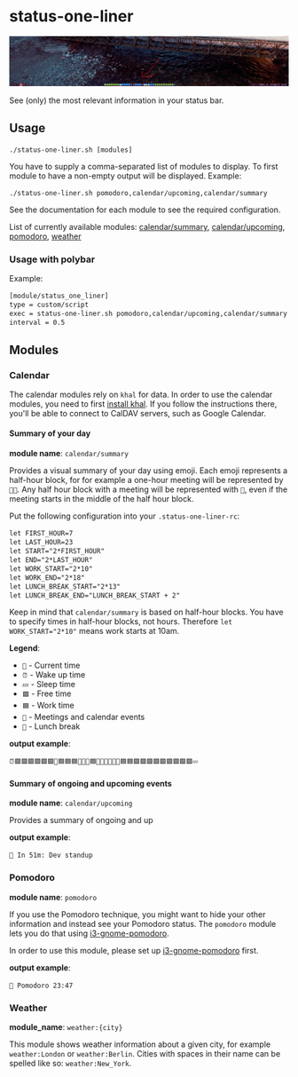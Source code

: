 # status-one-liner

![screenshot](screenshot.png)

See (only) the most relevant information in your status bar.

## Usage

```
./status-one-liner.sh [modules]
```

You have to supply a comma-separated list of modules to display. To first module to have
a non-empty output will be displayed. Example:

```
./status-one-liner.sh pomodoro,calendar/upcoming,calendar/summary
```

See the documentation for each module to see the required configuration.

List of currently available modules: [calendar/summary](#summary-of-your-day), [calendar/upcoming](#summary-of-ongoing-and-upcoming-events), [pomodoro](#pomodoro), [weather](#weather)

### Usage with polybar

Example:

```
[module/status_one_liner]
type = custom/script
exec = status-one-liner.sh pomodoro,calendar/upcoming,calendar/summary
interval = 0.5
```

## Modules

### Calendar

The calendar modules rely on `khal` for data. In order to use the calendar modules, you need
to first [install khal](https://github.com/pimutils/khal). If you follow the instructions there,
you'll be able to connect to CalDAV servers, such as Google Calendar.

#### Summary of your day

**module name**: `calendar/summary`

Provides a visual summary of your day using emoji. Each emoji represents a half-hour block,
for for example a one-hour meeting will be represented by `📅📅`. Any half hour block with a
meeting will be represented with `📅`, even if the meeting starts in the middle of the half
hour block.

Put the following configuration into your `.status-one-liner-rc`:

```
let FIRST_HOUR=7
let LAST_HOUR=23
let START="2*FIRST_HOUR"
let END="2*LAST_HOUR"
let WORK_START="2*10"
let WORK_END="2*18"
let LUNCH_BREAK_START="2*13"
let LUNCH_BREAK_END="LUNCH_BREAK_START + 2"
```

Keep in mind that `calendar/summary` is based on half-hour blocks. You have to specify times in
half-hour blocks, not hours. Therefore `let WORK_START="2*10"` means work starts at 10am.

**Legend**:
 * `🚀` - Current time
 * `⏰` - Wake up time
 * `💤` - Sleep time
 * `🟩` - Free time
 * `🟦` - Work time
 * `📅` - Meetings and calendar events
 * `🍴` - Lunch break

**output example**:

`⏰🟩🟩🟩🟩🟩🟩📅🟦🟦🟦🚀🍴🍴🟦📅📅📅📅📅📅🟦🟦🟩🟩🟩🟩🟩🟩🟩🟩🟩💤`

#### Summary of ongoing and upcoming events

**module name**: `calendar/upcoming`

Provides a summary of ongoing and up

**output example**:

`📅 In 51m: Dev standup`


### Pomodoro

**module name**: `pomodoro`

If you use the Pomodoro technique, you might want to hide your other information
and instead see your Pomodoro status. The `pomodoro` module lets you do that using
[i3-gnome-pomodoro](https://github.com/kantord/i3-gnome-pomodoro).

In order to use this module, please set up
[i3-gnome-pomodoro](https://github.com/kantord/i3-gnome-pomodoro) first.

**output example**:

`🍅 Pomodoro 23:47`


### Weather

**module_name**: `weather:{city}`

This module shows weather information about a given city, for example `weather:London` or `weather:Berlin`.
Cities with spaces in their name can be spelled like so: `weather:New_York`.
